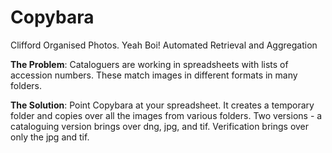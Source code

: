 # Copybara
Clifford Organised Photos. Yeah Boi! Automated Retrieval and Aggregation

**The Problem**: Cataloguers are working in spreadsheets with lists of accession numbers. These match images in different formats in many folders. 

**The Solution**: Point Copybara at your spreadsheet. It creates a temporary folder and copies over all the images from various folders. Two versions - a cataloguing version brings over dng, jpg, and tif. Verification brings over only the jpg and tif.
